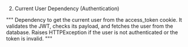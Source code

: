 2. Current User Dependency (Authentication)

"""
    Dependency to get the current user from the access_token cookie.
    It validates the JWT, checks its payload, and fetches the user from the database.
    Raises HTTPException if the user is not authenticated or the token is invalid.
    """